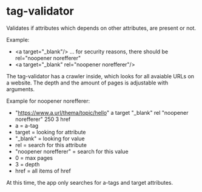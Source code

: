 # tag-validator

Validates if attributes which depends on other attributes, are present or not.

Example:

* \<a target="_blank"/>  ... for security reasons, there should be rel="noopener norefferer"
* \<a target="_blank" rel="noopener norefferer"/>

The tag-validator has a crawler inside, which looks for all avaiable URLs on a website.
The depth and the amount of pages is adjustable with arguments.

Example for noopener norefferer: 
* "https://www.a.url/thema/topic/hello" a target "_blank" rel "noopener norefferer" 250 3 href
* a = a-tag
* target = looking for attribute
* "_blank" = looking for value
* rel = search for this attribute
* "noopener norefferer" = search for this value
* 0 = max pages
* 3 = depth
* href = all items of href

At this time, the app only searches for a-tags and target attributes.
